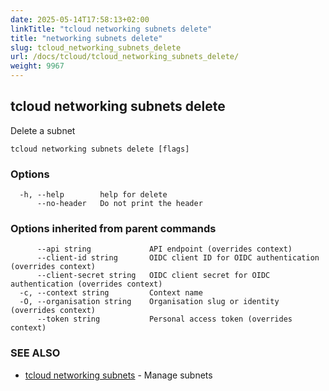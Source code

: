 ```yaml
---
date: 2025-05-14T17:58:13+02:00
linkTitle: "tcloud networking subnets delete"
title: "networking subnets delete"
slug: tcloud_networking_subnets_delete
url: /docs/tcloud/tcloud_networking_subnets_delete/
weight: 9967
---
```

## tcloud networking subnets delete

Delete a subnet

```
tcloud networking subnets delete [flags]
```

### Options

```
  -h, --help        help for delete
      --no-header   Do not print the header
```

### Options inherited from parent commands

```
      --api string             API endpoint (overrides context)
      --client-id string       OIDC client ID for OIDC authentication (overrides context)
      --client-secret string   OIDC client secret for OIDC authentication (overrides context)
  -c, --context string         Context name
  -O, --organisation string    Organisation slug or identity (overrides context)
      --token string           Personal access token (overrides context)
```

### SEE ALSO

* [tcloud networking subnets](/docs/tcloud/tcloud_networking_subnets/)	 - Manage subnets

